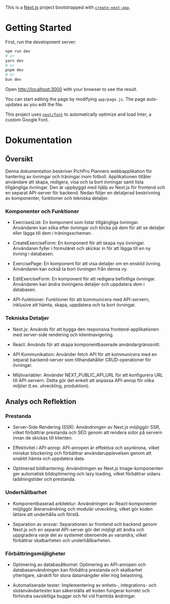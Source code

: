 This is a [Next.js](https://nextjs.org/) project bootstrapped with [`create-next-app`](https://github.com/vercel/next.js/tree/canary/packages/create-next-app).

# Getting Started

First, run the development server:

```bash
npm run dev
# or
yarn dev
# or
pnpm dev
# or
bun dev
```

Open [http://localhost:3000](http://localhost:3000) with your browser to see the result.

You can start editing the page by modifying `app/page.js`. The page auto-updates as you edit the file.

This project uses [`next/font`](https://nextjs.org/docs/basic-features/font-optimization) to automatically optimize and load Inter, a custom Google Font.

# Dokumentation

## Översikt

Denna dokumentation beskriver PichPro Planners webbapplikation för hantering av övningar och träningar inom fotboll. Applikationen tillåter användare att skapa, redigera, visa och ta bort övningar samt lista tillgängliga övningar. Den är uppbyggd med hjälp av Next.js för frontend och en separat API-server för backend. Nedan följer en detaljerad beskrivning av komponenter, funktioner och tekniska detaljer.

### Komponenter och Funktioner

- ExercisesList: En komponent som listar tillgängliga övningar. Användaren kan söka efter övningar och klicka på dem för att se detaljer eller lägga till dem i träningsscheman.

- CreateExerciseForm: En komponent för att skapa nya övningar. Användaren fyller i formuläret och skickar in för att lägga till en ny övning i databasen.

- ExercisePage: En komponent för att visa detaljer om en enskild övning. Användaren kan också ta bort övningen från denna vy.

- EditExerciseForm: En komponent för att redigera befintliga övningar. Användaren kan ändra övningens detaljer och uppdatera dem i databasen.

- API-funktioner: Funktioner för att kommunicera med API-servern, inklusive att hämta, skapa, uppdatera och ta bort övningar.

### Tekniska Detaljer

- Next.js: Används för att bygga den responsiva frontend-applikationen med server-side rendering och klientnavigering.

- React: Används för att skapa komponentbaserade användargränssnitt.

- API Kommunikation: Använder fetch API för att kommunicera med en separat backend-server som tillhandahåller CRUD-operationer för övningar.

- Miljövariabler: Använder NEXT_PUBLIC_API_URL för att konfigurera URL till API-servern. Detta gör det enkelt att anpassa API-anrop för olika miljöer (t.ex. utveckling, produktion).

## Analys och Reflektion

### Prestanda

- Server-Side Rendering (SSR): Användningen av Next.js möjliggör SSR, vilket förbättrar prestanda och SEO genom att rendera sidor på servern innan de skickas till klienten.

- Effektivitet i API-anrop: API-anropen är effektiva och asynkrona, vilket minskar blockering och förbättrar användarupplevelsen genom att snabbt hämta och uppdatera data.

- Optimerad bildhantering: Användningen av Next.js Image-komponenten ger automatisk bildoptimering och lazy loading, vilket förbättrar sidans laddningstider och prestanda.

### Underhållbarhet

- Komponentbaserad arkitektur: Användningen av React-komponenter möjliggör återanvändning och modulär utveckling, vilket gör koden lättare att underhålla och förstå.

- Separation av ansvar: Separationen av frontend och backend genom Next.js och en separat API-server gör det möjligt att ändra och uppgradera varje del av systemet oberoende av varandra, vilket förbättrar skalbarheten och underhållbarheten.

### Förbättringsmöjligheter

- Optimering av databasåtkomst: Optimering av API-anropen och databasanvändningen kan förbättra prestanda och skalbarhet ytterligare, särskilt för stora datamängder eller hög belastning.

- Automatiserade tester: Implementering av enhets-, integrations- och slutanvändartester kan säkerställa att koden fungerar korrekt och förhindra oavsiktliga buggar och fel vid framtida ändringar.
